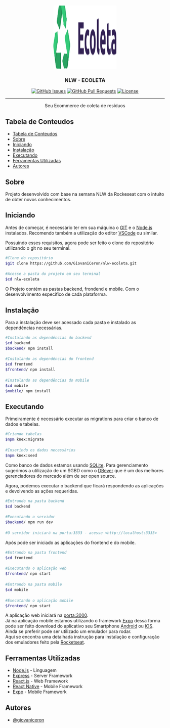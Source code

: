 <p align="center">
 <img width=200px height=200px src="./frontend/src/assets/logo.svg" alt="Logo do Projeto">
</p>

<h3 align="center">NLW - ECOLETA</h3>

<div align="center">

[![GitHub Issues](https://img.shields.io/github/issues/GiovaniCeron/nlw-ecoleta)](https://github.com/GiovaniCeron/nlw-ecoleta/issues)
[![GitHub Pull Requests](https://img.shields.io/github/issues-pr/GiovaniCeron/nlw-ecoleta)](https://github.com/GiovaniCeron/nlw-ecoleta/pulls)
[![License](https://img.shields.io/badge/license-MIT-blue.svg)](/LICENSE)

</div>

---

<p align="center"> 
Seu Ecommerce de coleta de resíduos
<br> 
</p>

## Tabela de Conteudos

- [Tabela de Conteudos](#tabela-de-conteudos)
- [Sobre <a name = "sobre"></a>](#sobre-)
- [Iniciando <a name = "iniciando"></a>](#iniciando-)
- [Instalação <a name = "instalacao"></a>](#instalação-)
- [Executando <a name = "executando"></a>](#executando-)
- [Ferramentas Utilizadas <a name = "ferramentas"></a>](#ferramentas-utilizadas-)
- [Autores <a name = "autores"></a>](#autores-)

## Sobre <a name = "sobre"></a>

Projeto desenvolvido com base na semana NLW da Rockeseat com o intuito de obter novos conhecimentos.

## Iniciando <a name = "iniciando"></a>

Antes de começar, é necessário ter em sua máquina o [GIT](https://git-scm.com/downloads) e o [Node.js](https://nodejs.org/en/download/) instalados.
Recomendo também a utilização do editor [VSCode](https://code.visualstudio.com/download) ou similar.

Possuindo esses requisitos, agora pode ser feito o clone do repositório utilizando o git no seu terminal.

``` bash
#Clone do repositório
$git clone https://github.com/GiovaniCeron/nlw-ecoleta.git

#Acesse a pasta do projeto em seu terminal
$cd nlw-ecoleta
```

O Projeto contém as pastas backend, frondend e mobile. Com o desenvolvimento específico de cada plataforma.

## Instalação <a name = "instalacao"></a>
Para a instalação deve ser acessado cada pasta e instalado as dependências necessárias.

```bash
#Instalando as dependências do backend 
$cd backend
$backend/ npm install

#Instalando as dependências do frontend
$cd frontend 
$frontend/ npm install

#Instalando as dependências do mobile
$cd mobile 
$mobile/ npm install
```
## Executando <a name = "executando"></a>

Primeiramente é necessário executar as migrations para criar o banco de dados e tabelas.

```bash
#Criando tabelas 
$npm knex:migrate

#Inserindo os dados necessários
$npm knex:seed

```
Como banco de dados estamos usando [SQLite](sqlite.org). Para gerenciamento sugerimos a utilização de um SGBD como o [DBever](dbeaver.io) que é um dos melhores gerenciadores do mercado além de ser open source.

Agora, podemos executar o backend que ficará respondendo as aplicações e devolvendo as ações requeridas.

```bash
#Entrando na pasta backend 
$cd backend

#Executando o servidor 
$backend/ npm run dev

#O servidor iniciará na porta:3333 - acesse <http://localhost:3333>
```
Após pode ser iniciado as aplicações do frontend e do mobile.

```bash
#Entrando na pasta frontend 
$cd frontend

#Executando o aplicação web 
$frontend/ npm start

#Entrando na pasta mobile 
$cd mobile

#Executando o aplicação mobile 
$frontend/ npm start
```
A aplicação web iniciará na [porta:3000](http://localhost:3000).
<br>
Já na aplicação mobile estamos utilizando o framework [Expo](https://expo.io/) dessa forma pode ser feito download do aplicativo seu Smartphone [Android](https://play.google.com/store/apps/details?id=host.exp.exponent&hl=pt_BR&gl=US) ou [IOS](https://apps.apple.com/br/app/expo-client/id982107779). 
<br>
Ainda se preferir pode ser utilizado um emulador para rodar. 
<br>
Aqui se encontra uma detalhada instrução para instalação e configuração dos emuladores feito pela [Rocketseat](http://react-native.rocketseat.dev/).

## Ferramentas Utilizadas <a name = "ferramentas"></a>

- [Node.js](https://nodejs.org/en/) - Linguagem
- [Express](https://expressjs.com/) - Server Framework
- [React.js](reactjs.org) - Web Framework
- [React Native](https://reactnative.dev/) - Mobile Framework
- [Expo](https://expo.io/) - Mobile Framework

## Autores <a name = "autores"></a>

- [@giovaniceron](https://github.com/GiovaniCeron)